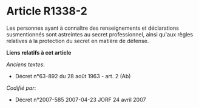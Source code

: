 # Article R1338-2

Les personnes ayant à connaître des renseignements et déclarations susmentionnés sont astreintes au secret professionnel,
ainsi qu'aux règles relatives à la protection du secret en matière de défense.

**Liens relatifs à cet article**

_Anciens textes_:

  - Décret n°63-892 du 28 août 1963 - art. 2 (Ab)

_Codifié par_:

  - Décret n°2007-585 2007-04-23 JORF 24 avril 2007
